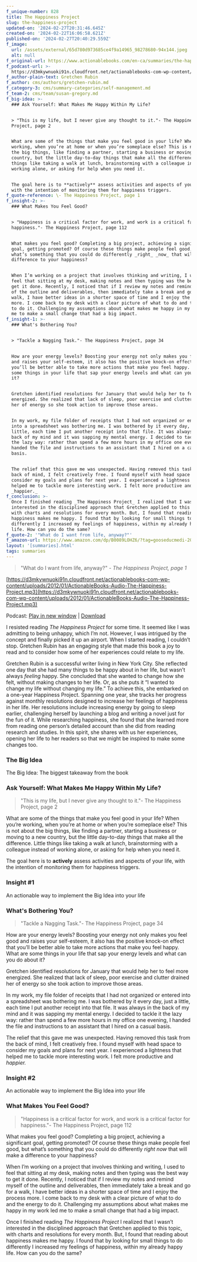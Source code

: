 ```yaml
---
f_unique-number: 828
title: The Happiness Project
slug: the-happiness-project
updated-on: '2024-02-27T20:31:46.645Z'
created-on: '2024-02-22T16:06:58.621Z'
published-on: '2024-02-27T20:40:29.559Z'
f_image:
  url: /assets/external/65d780d973685ce4f9a14965_98278680-94x144.jpeg
  alt: null
f_original-url: https://www.actionablebooks.com/en-ca/summaries/the-happiness-project/
f_podcast-url: >-
  https://d3mkywnuoki91n.cloudfront.net/actionablebooks-com-wp-content/uploads/2012/01/ActionableBooks-Audio-The-Happiness-Project.mp3
f_author-plain-text: Gretchen Rubin
f_author: cms/authors/gretchen-rubin.md
f_category-3: cms/summary-categories/self-management.md
f_team-2: cms/team/susan-gregory.md
f_big-idea: >-
  ### Ask Yourself: What Makes Me Happy Within My Life?


  > "This is my life, but I never give any thought to it."- The Happiness
  Project, page 2


  What are some of the things that make you feel good in your life? When you’re
  working, when you’re at home or when you’re someplace else? This is not about
  the big things, like finding a partner, starting a business or moving to a new
  country, but the little day-to-day things that make all the difference. Little
  things like taking a walk at lunch, brainstorming with a colleague instead of
  working alone, or asking for help when you need it.


  The goal here is to **actively** assess activities and aspects of your life,
  with the intention of monitoring them for happiness triggers.
f_quote-reference: \- The Happiness Project, page 1
f_insight-2: >-
  ### What Makes You Feel Good?


  > "Happiness is a critical factor for work, and work is a critical factor for
  happiness."- The Happiness Project, page 112


  What makes you feel good? Completing a big project, achieving a significant
  goal, getting promoted? Of course these things make people feel good, but
  what’s something that you could do differently _right_ _now_ that will make a
  difference to your happiness?


  When I’m working on a project that involves thinking and writing, I used to
  feel that sitting at my desk, making notes and then typing was the best way to
  get it done. Recently, I noticed that if I review my notes and remind myself
  of the outline and deliverables, then immediately take a break and go for a
  walk, I have better ideas in a shorter space of time and I enjoy the process
  more. I come back to my desk with a clear picture of what to do and the energy
  to do it. Challenging my assumptions about what makes me happy in my work led
  me to make a small change that had a big impact.
f_insight-1: >-
  ### What's Bothering You?


  > "Tackle a Nagging Task."- The Happiness Project, page 34


  How are your energy levels? Boosting your energy not only makes you feel good
  and raises your self-esteem, it also has the positive knock-on effect that
  you’ll be better able to take more actions that make you feel happy. What are
  some things in your life that sap your energy levels and what can you do about
  it?


  Gretchen identified resolutions for January that would help her to feel more
  energized. She realized that lack of sleep, poor exercise and clutter drained
  her of energy so she took action to improve those areas.


  In my work, my file folder of receipts that I had not organized or entered
  into a spreadsheet was bothering me. I was bothered by it every day, just a
  little, each time I put another receipt into that file. It was always in the
  back of my mind and it was sapping my mental energy. I decided to tackle it
  the lazy way: rather than spend a few more hours in my office one evening, I
  handed the file and instructions to an assistant that I hired on a casual
  basis.


  The relief that this gave me was unexpected. Having removed this task from the
  back of mind, I felt creatively free. I found myself with head space to
  consider my goals and plans for next year. I experienced a lightness that
  helped me to tackle more interesting work. I felt more productive and
  _happier._
f_conclusion: >-
  Once I finished reading _The Happiness Project_ I realized that I wasn’t
  interested in the disciplined approach that Gretchen applied to this topic,
  with charts and resolutions for every month. But, I found that reading about
  happiness makes me happy. I found that by looking for small things to do
  differently I increased my feelings of happiness, within my already happy
  life. How can you do the same?
f_quote-2: '"What do I want from life, anyway?"'
f_amazon-url: https://www.amazon.com/dp/B0089LOHZ6/?tag=gooseducmedi-20
layout: '[summaries].html'
tags: summaries
---
```


> "What do I want from life, anyway?" _\- The Happiness Project, page 1_

[https://d3mkywnuoki91n.cloudfront.net/actionablebooks-com-wp-content/uploads/2012/01/ActionableBooks-Audio-The-Happiness-Project.mp3](https://d3mkywnuoki91n.cloudfront.net/actionablebooks-com-wp-content/uploads/2012/01/ActionableBooks-Audio-The-Happiness-Project.mp3)

Podcast: [Play in new window](https://d3mkywnuoki91n.cloudfront.net/actionablebooks-com-wp-content/uploads/2012/01/ActionableBooks-Audio-The-Happiness-Project.mp3) | [Download](https://d3mkywnuoki91n.cloudfront.net/actionablebooks-com-wp-content/uploads/2012/01/ActionableBooks-Audio-The-Happiness-Project.mp3)

I resisted reading _The Happiness Project_ for some time. It seemed like I was admitting to being unhappy, which I’m not. However, I was intrigued by the concept and finally picked it up an airport. When I started reading, I couldn’t stop. Gretchen Rubin has an engaging style that made this book a joy to read and to consider how some of her experiences could relate to my life.

Gretchen Rubin is a successful writer living in New York City. She reflected one day that she had many things to be happy about in her life, but wasn’t always _feeling_ happy. She concluded that she wanted to change how she felt, without making changes to her life. Or, as she puts it “I wanted to change my life without changing my life.” To achieve this, she embarked on a one-year Happiness Project. Spanning one year, she tracks her progress against monthly resolutions designed to increase her feelings of happiness in her life. Her resolutions include increasing energy by going to sleep earlier, challenging herself by launching a blog and writing a novel just for the fun of it. While researching happiness, she found that she learned more from reading one person’s detailed account than she did from reading research and studies. In this spirit, she shares with us her experiences, opening her life to her readers so that we might be inspired to make some changes too.

### The Big Idea

The Big Idea: The biggest takeaway from the book

### Ask Yourself: What Makes Me Happy Within My Life?

> "This is my life, but I never give any thought to it."- The Happiness Project, page 2

What are some of the things that make you feel good in your life? When you’re working, when you’re at home or when you’re someplace else? This is not about the big things, like finding a partner, starting a business or moving to a new country, but the little day-to-day things that make all the difference. Little things like taking a walk at lunch, brainstorming with a colleague instead of working alone, or asking for help when you need it.

The goal here is to **actively** assess activities and aspects of your life, with the intention of monitoring them for happiness triggers.

### Insight #1

An actionable way to implement the Big Idea into your life

### What's Bothering You?

> "Tackle a Nagging Task."- The Happiness Project, page 34

How are your energy levels? Boosting your energy not only makes you feel good and raises your self-esteem, it also has the positive knock-on effect that you’ll be better able to take more actions that make you feel happy. What are some things in your life that sap your energy levels and what can you do about it?

Gretchen identified resolutions for January that would help her to feel more energized. She realized that lack of sleep, poor exercise and clutter drained her of energy so she took action to improve those areas.

In my work, my file folder of receipts that I had not organized or entered into a spreadsheet was bothering me. I was bothered by it every day, just a little, each time I put another receipt into that file. It was always in the back of my mind and it was sapping my mental energy. I decided to tackle it the lazy way: rather than spend a few more hours in my office one evening, I handed the file and instructions to an assistant that I hired on a casual basis.

The relief that this gave me was unexpected. Having removed this task from the back of mind, I felt creatively free. I found myself with head space to consider my goals and plans for next year. I experienced a lightness that helped me to tackle more interesting work. I felt more productive and _happier._

### Insight #2

An actionable way to implement the Big Idea into your life

### What Makes You Feel Good?

> "Happiness is a critical factor for work, and work is a critical factor for happiness."- The Happiness Project, page 112

What makes you feel good? Completing a big project, achieving a significant goal, getting promoted? Of course these things make people feel good, but what’s something that you could do differently _right_ _now_ that will make a difference to your happiness?

When I’m working on a project that involves thinking and writing, I used to feel that sitting at my desk, making notes and then typing was the best way to get it done. Recently, I noticed that if I review my notes and remind myself of the outline and deliverables, then immediately take a break and go for a walk, I have better ideas in a shorter space of time and I enjoy the process more. I come back to my desk with a clear picture of what to do and the energy to do it. Challenging my assumptions about what makes me happy in my work led me to make a small change that had a big impact.

Once I finished reading _The Happiness Project_ I realized that I wasn’t interested in the disciplined approach that Gretchen applied to this topic, with charts and resolutions for every month. But, I found that reading about happiness makes me happy. I found that by looking for small things to do differently I increased my feelings of happiness, within my already happy life. How can you do the same?
